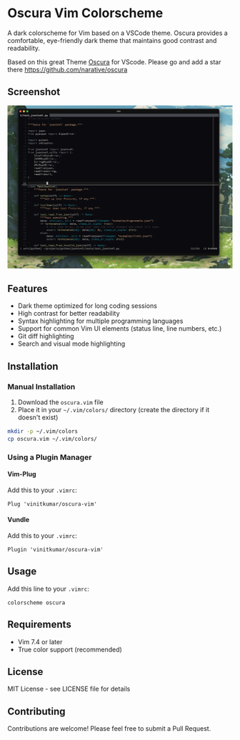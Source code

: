 # Oscura Vim Colorscheme

A dark colorscheme for Vim based on a VSCode theme. Oscura provides a comfortable, eye-friendly dark theme that maintains good contrast and readability.

Based on this great Theme [Oscura](https://marketplace.visualstudio.com/items?itemName=Fey.oscura) for VScode. Please go and add a star there https://github.com/narative/oscura

## Screenshot

![screenshot](./oscura-vim.png)

## Features

- Dark theme optimized for long coding sessions
- High contrast for better readability
- Syntax highlighting for multiple programming languages
- Support for common Vim UI elements (status line, line numbers, etc.)
- Git diff highlighting
- Search and visual mode highlighting

## Installation

### Manual Installation

1. Download the `oscura.vim` file
2. Place it in your `~/.vim/colors/` directory (create the directory if it doesn't exist)

```bash
mkdir -p ~/.vim/colors
cp oscura.vim ~/.vim/colors/
```

### Using a Plugin Manager

#### Vim-Plug
Add this to your `.vimrc`:
```vim
Plug 'vinitkumar/oscura-vim'
```

#### Vundle
Add this to your `.vimrc`:
```vim
Plugin 'vinitkumar/oscura-vim'
```

## Usage

Add this line to your `.vimrc`:
```vim
colorscheme oscura
```

## Requirements

- Vim 7.4 or later
- True color support (recommended)

## License

MIT License - see LICENSE file for details

## Contributing

Contributions are welcome! Please feel free to submit a Pull Request.
